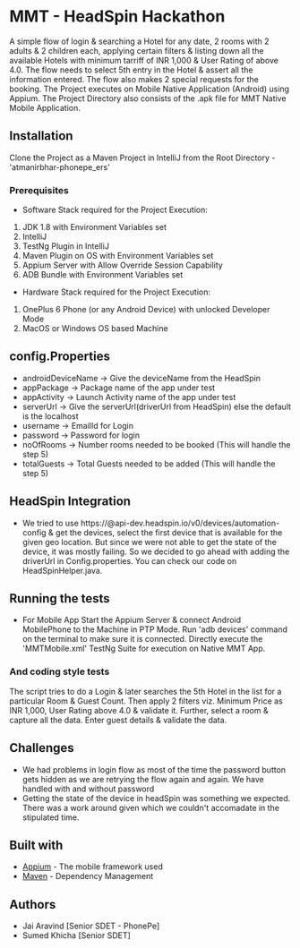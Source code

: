 # MMT - HeadSpin Hackathon

A simple flow of login & searching a Hotel for any date, 2 rooms with 2 adults & 2 children each, applying certain filters & listing down all the available Hotels with minimum tarriff of INR 1,000 & User Rating of above 4.0. The flow needs to select 5th entry in the Hotel & assert all the information entered. The flow also makes 2 special requests for the booking. The Project executes on Mobile Native Application (Android) using Appium. The Project Directory also consists of the .apk file for MMT Native Mobile Application.


## Installation

Clone the Project as a Maven Project in IntelliJ from the Root Directory - 'atmanirbhar-phonepe_ers'


### Prerequisites

* Software Stack required for the Project Execution:
1) JDK 1.8 with Environment Variables set
2) IntelliJ
3) TestNg Plugin in IntelliJ
4) Maven Plugin on OS with Environment Variables set
5) Appium Server with Allow Override Session Capability
6) ADB Bundle with Environment Variables set

* Hardware Stack required for the Project Execution:
1) OnePlus 6 Phone (or any Android Device) with unlocked Developer Mode
2) MacOS or Windows OS based Machine


## config.Properties

* androidDeviceName -> Give the deviceName from the HeadSpin
* appPackage -> Package name of the app under test
* appActivity -> Launch Activity name of the app under test
* serverUrl -> Give the serverUrl(driverUrl from HeadSpin) else the default is the localhost
* username -> EmailId for Login
* password -> Password for login
* noOfRooms -> Number rooms needed to be booked (This will handle the step 5)
* totalGuests -> Total Guests needed to be added (This will handle the step 5)


## HeadSpin Integration

* We tried to use https://<api-token>@api-dev.headspin.io/v0/devices/automation-config & get the devices, select the first device that is available for the given geo location. 
But since we were not able to get the state of the device, it was mostly failing. So we decided to go ahead with adding the driverUrl in Config.properties. You can check our code on HeadSpinHelper.java.


## Running the tests

* For Mobile App
Start the Appium Server & connect Android MobilePhone to the Machine in PTP Mode.
Run 'adb devices' command on the terminal to make sure it is connected.
Directly execute the 'MMTMobile.xml' TestNg Suite for execution on Native MMT App.


### And coding style tests

The script tries to do a Login & later searches the 5th Hotel in the list for a particular Room & Guest Count.
Then apply 2 filters viz. Minimum Price as INR 1,000, User Rating above 4.0 & validate it.
Further, select a room & capture all the data. Enter guest details & validate the data. 


## Challenges

* We had problems in login flow as most of the time the password button gets hidden as we are retrying the flow again and again. We have handled with and without password
* Getting the state of the device in headSpin was something we expected. There was a work around given which we couldn't accomadate in the stipulated time.


## Built with

* [Appium](http://appium.io/docs/en/about-appium/) - The mobile framework used
* [Maven](https://maven.apache.org/) - Dependency Management


## Authors

* Jai Aravind [Senior SDET - PhonePe]
* Sumed Khicha [Senior SDET]




